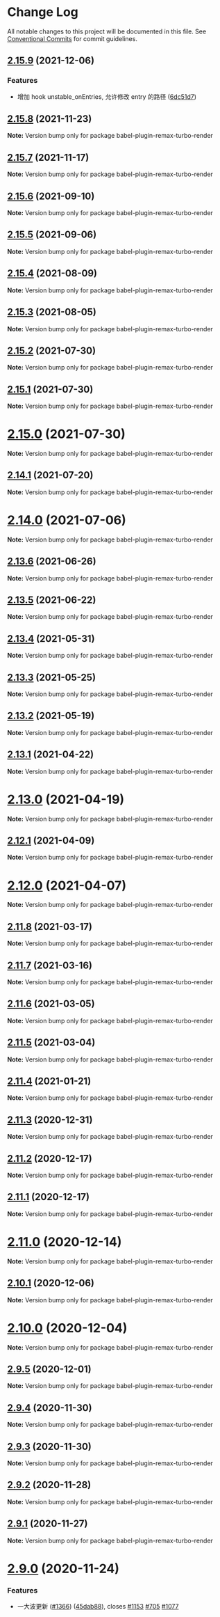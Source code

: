 # Change Log

All notable changes to this project will be documented in this file.
See [Conventional Commits](https://conventionalcommits.org) for commit guidelines.

## [2.15.9](https://github.com/remaxjs/remax/compare/v2.15.7...v2.15.9) (2021-12-06)

### Features

- 增加 hook unstable_onEntries, 允许修改 entry 的路径 ([6dc51d7](https://github.com/remaxjs/remax/commit/6dc51d7076d3ac5c97d66770f1e142ddcd7de09a))

## [2.15.8](https://github.com/remaxjs/remax/compare/v2.15.7...v2.15.8) (2021-11-23)

**Note:** Version bump only for package babel-plugin-remax-turbo-render

## [2.15.7](https://github.com/remaxjs/remax/compare/v2.15.6...v2.15.7) (2021-11-17)

**Note:** Version bump only for package babel-plugin-remax-turbo-render

## [2.15.6](https://github.com/remaxjs/remax/compare/v2.15.5...v2.15.6) (2021-09-10)

**Note:** Version bump only for package babel-plugin-remax-turbo-render

## [2.15.5](https://github.com/remaxjs/remax/compare/v2.15.4...v2.15.5) (2021-09-06)

**Note:** Version bump only for package babel-plugin-remax-turbo-render

## [2.15.4](https://github.com/remaxjs/remax/compare/v2.15.3...v2.15.4) (2021-08-09)

**Note:** Version bump only for package babel-plugin-remax-turbo-render

## [2.15.3](https://github.com/remaxjs/remax/compare/v2.15.2...v2.15.3) (2021-08-05)

**Note:** Version bump only for package babel-plugin-remax-turbo-render

## [2.15.2](https://github.com/remaxjs/remax/compare/v2.15.1...v2.15.2) (2021-07-30)

**Note:** Version bump only for package babel-plugin-remax-turbo-render

## [2.15.1](https://github.com/remaxjs/remax/compare/v2.15.0...v2.15.1) (2021-07-30)

**Note:** Version bump only for package babel-plugin-remax-turbo-render

# [2.15.0](https://github.com/remaxjs/remax/compare/v2.14.1...v2.15.0) (2021-07-30)

**Note:** Version bump only for package babel-plugin-remax-turbo-render

## [2.14.1](https://github.com/remaxjs/remax/compare/v2.14.0...v2.14.1) (2021-07-20)

**Note:** Version bump only for package babel-plugin-remax-turbo-render

# [2.14.0](https://github.com/remaxjs/remax/compare/v2.13.6...v2.14.0) (2021-07-06)

**Note:** Version bump only for package babel-plugin-remax-turbo-render

## [2.13.6](https://github.com/remaxjs/remax/compare/v2.13.5...v2.13.6) (2021-06-26)

**Note:** Version bump only for package babel-plugin-remax-turbo-render

## [2.13.5](https://github.com/remaxjs/remax/compare/v2.13.4...v2.13.5) (2021-06-22)

**Note:** Version bump only for package babel-plugin-remax-turbo-render

## [2.13.4](https://github.com/remaxjs/remax/compare/v2.13.3...v2.13.4) (2021-05-31)

**Note:** Version bump only for package babel-plugin-remax-turbo-render

## [2.13.3](https://github.com/remaxjs/remax/compare/v2.13.2...v2.13.3) (2021-05-25)

**Note:** Version bump only for package babel-plugin-remax-turbo-render

## [2.13.2](https://github.com/remaxjs/remax/compare/v2.13.1...v2.13.2) (2021-05-19)

**Note:** Version bump only for package babel-plugin-remax-turbo-render

## [2.13.1](https://github.com/remaxjs/remax/compare/v2.13.0...v2.13.1) (2021-04-22)

**Note:** Version bump only for package babel-plugin-remax-turbo-render

# [2.13.0](https://github.com/remaxjs/remax/compare/v2.12.1...v2.13.0) (2021-04-19)

**Note:** Version bump only for package babel-plugin-remax-turbo-render

## [2.12.1](https://github.com/remaxjs/remax/compare/v2.12.0...v2.12.1) (2021-04-09)

**Note:** Version bump only for package babel-plugin-remax-turbo-render

# [2.12.0](https://github.com/remaxjs/remax/compare/v2.11.8...v2.12.0) (2021-04-07)

**Note:** Version bump only for package babel-plugin-remax-turbo-render

## [2.11.8](https://github.com/remaxjs/remax/compare/v2.11.7...v2.11.8) (2021-03-17)

**Note:** Version bump only for package babel-plugin-remax-turbo-render

## [2.11.7](https://github.com/remaxjs/remax/compare/v2.11.6...v2.11.7) (2021-03-16)

**Note:** Version bump only for package babel-plugin-remax-turbo-render

## [2.11.6](https://github.com/remaxjs/remax/compare/v2.11.5...v2.11.6) (2021-03-05)

**Note:** Version bump only for package babel-plugin-remax-turbo-render

## [2.11.5](https://github.com/remaxjs/remax/compare/v2.11.4...v2.11.5) (2021-03-04)

**Note:** Version bump only for package babel-plugin-remax-turbo-render

## [2.11.4](https://github.com/remaxjs/remax/compare/v2.11.3...v2.11.4) (2021-01-21)

**Note:** Version bump only for package babel-plugin-remax-turbo-render

## [2.11.3](https://github.com/remaxjs/remax/compare/v2.11.2...v2.11.3) (2020-12-31)

**Note:** Version bump only for package babel-plugin-remax-turbo-render

## [2.11.2](https://github.com/remaxjs/remax/compare/v2.11.1...v2.11.2) (2020-12-17)

**Note:** Version bump only for package babel-plugin-remax-turbo-render

## [2.11.1](https://github.com/remaxjs/remax/compare/v2.11.0...v2.11.1) (2020-12-17)

**Note:** Version bump only for package babel-plugin-remax-turbo-render

# [2.11.0](https://github.com/remaxjs/remax/compare/v2.10.1...v2.11.0) (2020-12-14)

**Note:** Version bump only for package babel-plugin-remax-turbo-render

## [2.10.1](https://github.com/remaxjs/remax/compare/v2.10.0...v2.10.1) (2020-12-06)

**Note:** Version bump only for package babel-plugin-remax-turbo-render

# [2.10.0](https://github.com/remaxjs/remax/compare/v2.9.5...v2.10.0) (2020-12-04)

**Note:** Version bump only for package babel-plugin-remax-turbo-render

## [2.9.5](https://github.com/remaxjs/remax/compare/v2.9.4...v2.9.5) (2020-12-01)

**Note:** Version bump only for package babel-plugin-remax-turbo-render

## [2.9.4](https://github.com/remaxjs/remax/compare/v2.9.3...v2.9.4) (2020-11-30)

**Note:** Version bump only for package babel-plugin-remax-turbo-render

## [2.9.3](https://github.com/remaxjs/remax/compare/v2.9.2...v2.9.3) (2020-11-30)

**Note:** Version bump only for package babel-plugin-remax-turbo-render

## [2.9.2](https://github.com/remaxjs/remax/compare/v2.9.1...v2.9.2) (2020-11-28)

**Note:** Version bump only for package babel-plugin-remax-turbo-render

## [2.9.1](https://github.com/remaxjs/remax/compare/v2.9.0...v2.9.1) (2020-11-27)

**Note:** Version bump only for package babel-plugin-remax-turbo-render

# [2.9.0](https://github.com/remaxjs/remax/compare/v2.8.10...v2.9.0) (2020-11-24)

### Features

- 一大波更新 ([#1366](https://github.com/remaxjs/remax/issues/1366)) ([45dab88](https://github.com/remaxjs/remax/commit/45dab88561bdbd1296ec4204aec572d00e46b1b4)), closes [#1153](https://github.com/remaxjs/remax/issues/1153) [#705](https://github.com/remaxjs/remax/issues/705) [#1077](https://github.com/remaxjs/remax/issues/1077)
